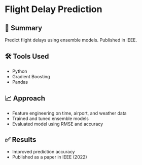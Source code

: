 # Flight Delay Prediction

## 📌 Summary
Predict flight delays using ensemble models. Published in IEEE.

## 🛠 Tools Used
- Python
- Gradient Boosting
- Pandas

## 📈 Approach
- Feature engineering on time, airport, and weather data
- Trained and tuned ensemble models
- Evaluated model using RMSE and accuracy

## ✅ Results
- Improved prediction accuracy
- Published as a paper in IEEE (2022)

